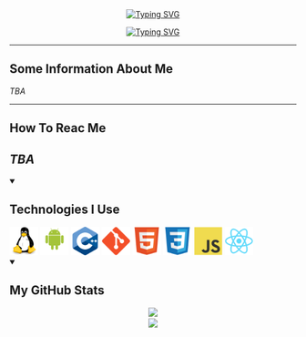 <div align = "center">
<a href="https://git.io/typing-svg"><img src="https://readme-typing-svg.demolab.com?font=Fira+Code&duration=250&pause=50&color=49DF30&center=true&multiline=true&repeat=false&width=435&height=340&lines=%E2%A0%80%E2%A0%80%E2%A0%80%E2%A0%80%E2%A0%80%E2%A0%80%E2%A0%80%E2%A0%80%E2%A0%80%E2%A0%80%E2%A0%80%E2%A0%80%E2%A0%80%E2%A3%B8%E2%A3%87%E2%A0%80%E2%A0%80%E2%A0%80%E2%A0%80%E2%A0%80%E2%A0%80%E2%A0%80%E2%A0%80%E2%A0%80%E2%A0%80%E2%A0%80%E2%A0%80%E2%A0%80;%E2%A0%80%E2%A0%80%E2%A0%80%E2%A0%80%E2%A0%80%E2%A0%80%E2%A0%80%E2%A0%80%E2%A0%80%E2%A0%80%E2%A0%80%E2%A0%80%E2%A2%B0%E2%A3%BF%E2%A3%BF%E2%A1%86%E2%A0%80%E2%A0%80%E2%A0%80%E2%A0%80%E2%A0%80%E2%A0%80%E2%A0%80%E2%A0%80%E2%A0%80%E2%A0%80%E2%A0%80%E2%A0%80;%E2%A0%80%E2%A0%80%E2%A0%80%E2%A0%80%E2%A0%80%E2%A0%80%E2%A0%80%E2%A0%80%E2%A0%80%E2%A0%80%E2%A0%80%E2%A2%A0%E2%A3%BF%E2%A3%BF%E2%A3%BF%E2%A3%BF%E2%A1%84%E2%A0%80%E2%A0%80%E2%A0%80%E2%A0%80%E2%A0%80%E2%A0%80%E2%A0%80%E2%A0%80%E2%A0%80%E2%A0%80%E2%A0%80;%E2%A0%80%E2%A0%80%E2%A0%80%E2%A0%80%E2%A0%80%E2%A0%80%E2%A0%80%E2%A0%80%E2%A0%80%E2%A0%80%E2%A0%80%E2%A2%BF%E2%A3%BF%E2%A3%BF%E2%A3%BF%E2%A3%BF%E2%A3%BF%E2%A1%84%E2%A0%80%E2%A0%80%E2%A0%80%E2%A0%80%E2%A0%80%E2%A0%80%E2%A0%80%E2%A0%80%E2%A0%80%E2%A0%80;%E2%A0%80%E2%A0%80%E2%A0%80%E2%A0%80%E2%A0%80%E2%A0%80%E2%A0%80%E2%A0%80%E2%A0%80%E2%A2%80%E2%A3%B7%E2%A3%A4%E2%A3%99%E2%A2%BB%E2%A3%BF%E2%A3%BF%E2%A3%BF%E2%A3%BF%E2%A1%80%E2%A0%80%E2%A0%80%E2%A0%80%E2%A0%80%E2%A0%80%E2%A0%80%E2%A0%80%E2%A0%80;%E2%A0%80%E2%A0%80%E2%A0%80%E2%A0%80%E2%A0%80%E2%A0%80%E2%A0%80%E2%A0%80%E2%A2%80%E2%A3%BF%E2%A3%BF%E2%A3%BF%E2%A3%BF%E2%A3%BF%E2%A3%BF%E2%A3%BF%E2%A3%BF%E2%A3%BF%E2%A3%BF%E2%A1%80%E2%A0%80%E2%A0%80%E2%A0%80%E2%A0%80%E2%A0%80%E2%A0%80%E2%A0%80%E2%A0%80;%E2%A0%80%E2%A0%80%E2%A0%80%E2%A0%80%E2%A0%80%E2%A0%80%E2%A0%80%E2%A2%A0%E2%A3%BE%E2%A3%BF%E2%A3%BF%E2%A3%BF%E2%A3%BF%E2%A3%BF%E2%A3%BF%E2%A3%BF%E2%A3%BF%E2%A3%BF%E2%A3%BF%E2%A3%B7%E2%A1%84%E2%A0%80%E2%A0%80%E2%A0%80%E2%A0%80%E2%A0%80%E2%A0%80%E2%A0%80;%E2%A0%80%E2%A0%80%E2%A0%80%E2%A0%80%E2%A0%80%E2%A0%80%E2%A2%A0%E2%A3%BF%E2%A3%BF%E2%A3%BF%E2%A3%BF%E2%A3%BF%E2%A1%BF%E2%A0%9B%E2%A0%9B%E2%A0%BF%E2%A3%BF%E2%A3%BF%E2%A3%BF%E2%A3%BF%E2%A3%BF%E2%A1%84%E2%A0%80%E2%A0%80%E2%A0%80%E2%A0%80%E2%A0%80%E2%A0%80;%E2%A0%80%E2%A0%80%E2%A0%80%E2%A0%80%E2%A0%80%E2%A2%A0%E2%A3%BF%E2%A3%BF%E2%A3%BF%E2%A3%BF%E2%A3%BF%E2%A0%8F%E2%A0%80%E2%A0%80%E2%A0%80%E2%A0%80%E2%A0%99%E2%A3%BF%E2%A3%BF%E2%A3%BF%E2%A3%BF%E2%A3%BF%E2%A1%84%E2%A0%80%E2%A0%80%E2%A0%80%E2%A0%80%E2%A0%80;%E2%A0%80%E2%A0%80%E2%A0%80%E2%A0%80%E2%A3%B0%E2%A3%BF%E2%A3%BF%E2%A3%BF%E2%A3%BF%E2%A3%BF%E2%A3%BF%E2%A0%80%E2%A0%80%E2%A0%80%E2%A0%80%E2%A0%80%E2%A0%80%E2%A2%BF%E2%A3%BF%E2%A3%BF%E2%A3%BF%E2%A3%BF%E2%A0%BF%E2%A3%86%E2%A0%80%E2%A0%80%E2%A0%80%E2%A0%80;%E2%A0%80%E2%A0%80%E2%A0%80%E2%A3%B4%E2%A3%BF%E2%A3%BF%E2%A3%BF%E2%A3%BF%E2%A3%BF%E2%A3%BF%E2%A3%BF%E2%A0%80%E2%A0%80%E2%A0%80%E2%A0%80%E2%A0%80%E2%A0%80%E2%A3%BF%E2%A3%BF%E2%A3%BF%E2%A3%BF%E2%A3%BF%E2%A3%B7%E2%A3%A6%E2%A1%80%E2%A0%80%E2%A0%80%E2%A0%80;%E2%A0%80%E2%A2%80%E2%A3%BE%E2%A3%BF%E2%A3%BF%E2%A0%BF%E2%A0%9F%E2%A0%9B%E2%A0%8B%E2%A0%89%E2%A0%89%E2%A0%80%E2%A0%80%E2%A0%80%E2%A0%80%E2%A0%80%E2%A0%80%E2%A0%89%E2%A0%89%E2%A0%99%E2%A0%9B%E2%A0%BB%E2%A0%BF%E2%A3%BF%E2%A3%BF%E2%A3%B7%E2%A1%80%E2%A0%80;%E2%A3%A0%E2%A0%9F%E2%A0%8B%E2%A0%81%E2%A0%80%E2%A0%80%E2%A0%80%E2%A0%80%E2%A0%80%E2%A0%80%E2%A0%80%E2%A0%80%E2%A0%80%E2%A0%80%E2%A0%80%E2%A0%80%E2%A0%80%E2%A0%80%E2%A0%80%E2%A0%80%E2%A0%80%E2%A0%80%E2%A0%80%E2%A0%80%E2%A0%88%E2%A0%99%E2%A0%BB%E2%A3%84" alt="Typing SVG" /></a>

<br>

<a href="https://git.io/typing-svg"><img src="https://readme-typing-svg.demolab.com?font=Fira+Code&pause=1000&color=49DF30&center=true&width=435&lines=Software+Engineer;Android+App+Developer" alt="Typing SVG" /></a>
</div>

---
## Some Information About Me

*TBA*

---
## How To Reac Me

*TBA*
---

<details open>
	<summary><h2>Technologies I Use</h2></summary>
	<img src="https://github.com/devicons/devicon/blob/master/icons/linux/linux-original.svg" width="50px"/>
	<img src="https://github.com/devicons/devicon/blob/master/icons/android/android-original-wordmark.svg" width="50px"/>
	<img src="https://github.com/devicons/devicon/blob/master/icons/cplusplus/cplusplus-original.svg" width="50px"/>
	<img src="https://github.com/devicons/devicon/blob/master/icons/git/git-original.svg" width="50px"/>
	<img src="https://github.com/devicons/devicon/blob/master/icons/html5/html5-original.svg" width="50px"/>
	<img src="https://github.com/devicons/devicon/blob/master/icons/css3/css3-original.svg" width="50px"/>
	<img src="https://github.com/devicons/devicon/blob/master/icons/javascript/javascript-original.svg" width="50px"/>
	<img src="https://github.com/devicons/devicon/blob/master/icons/react/react-original.svg" width="50px"/>
</details>


<details open>
	<summary><h2>My GitHub Stats</h2></summary>
	
<div align="center">
<img src="https://github-readme-stats.vercel.app/api?username=VedadSiljic&show_icons=true&theme=merko" />
</div>

<div align="center">
<img src="https://github-readme-stats.vercel.app/api/top-langs/?username=VedadSiljic&layout=compact&theme=merko" />
</div>

</details>
